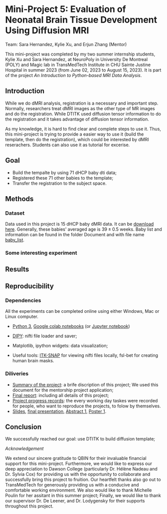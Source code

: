 # Mini-Project 5: Evaluation of Neonatal Brain Tissue Development Using Diffusion MRI

Team: Sara Hernandez, Kylie Xu, and Erjun Zhang (Mentor)

This mini-project was  completed by my two summer internship students, Kylie Xu and Sara Hernandez, at NeuroPoly in University De Montreal (POLY) and Magic lab in TransMedTech Institute in CHU Sainte Justine Hospital in summer 2023 (from June 02, 2023 to August 15, 2023). It is part of the project *An Introduction to Python-based MRI Data Analysis*.

## Introduction
While we do dMRI analysis, registration is a necessary and important step. Normally, researchers treat dMRI images as the other type of MR images and do the registration. While DTITK used diffusion tensor information to do the registration and it takes advantage of diffusion tensor information. 

As my knowledge, it is hard to find clear and complete steps to use it. Thus, this mini-project is trying to provide a easier way to use it (build the template, then do the registration), which could be interested by dMRI reserachers. Students can also use it as tutorial for excerise. 

## Goal
* Build the tempalte by using $71$ dHCP baby dti data;
* Registered these $71$ other babies to the template;
* Transfer the registration to the subject space.

## Methods

### Dataset
Data used in this project is 15 dHCP baby dMRI data. It can be [download here](http://www.developingconnectome.org/data-release/second-data-release/). Generally, these babies' averaged age is $39\pm0.5$ weeks. Baby list and information can be found in the folder Document and with file name [baby_list](https://github.com/zhangerjun/DTI-TK-Build-Template/blob/main/Document/baby_list.xlsx). 

### Some interesting experiment

## Results

## Reproducibility
### Dependencies
All the experiments can be completed online using either Windows, Mac or Linux computer.
* [Python 3](https://dti-tk.sourceforge.net/pmwiki/pmwiki.php?n=Main.HomePage), [Google colab notebooks](https://colab.research.google.com/) (or [Jupyter notebook](https://jupyter.org/))

* [DIPY](https://dipy.org/): nifti file loader and saver;
* Matplotlib, ipython widgets: data visualization;
* Useful tools: [ITK-SNAP](http://www.itksnap.org/pmwiki/pmwiki.php) for viewing nifti files locally, fsl-bet for creating human brain masks.

### Diliveries
* [Summary of the project](./documents/MiniProject_5_Summary_of_project.pdf): a brife discription of this project; We used this document for the mentorship project application;
* [Final report](./documents/MiniProject_5_Report.pdf): including all details of this project;
* [Project progress records](./documents/Progress_records_of_the_project.pdf): the every working day taskes were recorded for people, who want to reproduce the projects, to folow by themselves.
* [Slides](./documents/MiniProject_5_Slides_at_CHUSJ.pdf), [final presentation](./documents/MiniProject_5_Presentation_at_CHUSJ.mp4), [Abstract 1](./documents/MiniProject_5_abstract1.pdf), [Poster 1](./documents/MiniProject_5_poster1.pdf).


## Conclusion
We successfully reached our goal: use DTITK to build diffusion template;

*Acknowledgement*

We extend our sincere gratitude to QBIN for their invaluable financial support for this mini-project. Furthermore, we would like to express our deep appreciation to Dawson College (particularly Dr. Hélène Nadeau and Dr. Sylvia Cox) for providing us with the opportunity to collaborate and successfully bring this project to fruition. Our heartfelt thanks also go out to TransMedTech for generously providing us with a conducive and comfortable working environment. We also would like to thank Michelle Poulin for her assitant in this summer project; Finally, we would like to thank our supervisor Dr. De Leener, and Dr. Lodygensky for their supports throughout this project.



